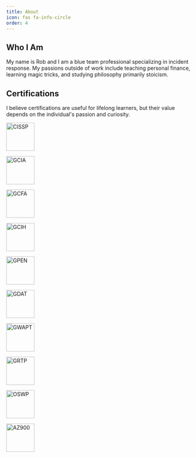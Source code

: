 ```yaml
---
title: About
icon: fas fa-info-circle
order: 4
---
```


## Who I Am
My name is Rob and I am a blue team professional specializing in incident response. My passions outside of work include teaching personal finance, learning magic tricks, and studying philosophy primarily stoicism. 

## Certifications 
I believe certifications are useful for lifelong learners, but their value depends on the individual's passion and curiosity.

<div class="image-container">
  <a href="https://www.credly.com/badges/709da292-07b6-4057-afc2-5570c48eb64e"><img src="https://images.credly.com/size/220x220/images/6eeb0a98-33cb-4f72-bfc3-f89d65a3286c/image.png" alt="CISSP" width="75"/></a>

  <a href="https://www.credly.com/badges/47278747-0502-4a55-959a-b88e522c9963"><img src="https://images.credly.com/size/220x220/images/ff692b5b-67a7-40f9-b8c9-8eb6308f4f53/image.png" alt="GCIA" width="75"/></a>

  <a href="https://www.credly.com/badges/6b4c5d4e-3e67-4303-863d-2756403a43c7"><img src="https://images.credly.com/size/220x220/images/061f34d8-aa10-44d6-90d2-99ae0b864214/image.png" alt="GCFA" width="75"/></a>

  <a href="https://www.credly.com/badges/14e1c816-0163-43f4-9532-36f7f28b921a"><img src="https://images.credly.com/size/220x220/images/c3e2745b-2f30-4e6b-9290-f7557a705181/image.png" alt="GCIH" width="75"/></a>

  <a href="https://www.credly.com/badges/9f9a36c3-3dcd-4f6b-9181-114370433ceb"><img src="https://images.credly.com/size/220x220/images/394a708e-5858-4a2c-89ff-407fc4c34509/image.png" alt="GPEN" width="75"/></a>

 <a href="https://www.credly.com/badges/5ddb968d-3598-4198-979d-c102d4139e41"><img src="https://images.credly.com/size/220x220/images/03235ef0-6323-4d92-b77d-64db69b63514/image.png" alt="GDAT" width="75"/></a>

 <a href="https://www.credly.com/badges/dd5b2477-fddc-4e58-ac67-25baff406606"><img src="https://images.credly.com/size/220x220/images/f535241f-edd3-4dd2-93fd-2243dbc0826e/image.png" alt="GWAPT" width="75"/></a>

  <a href="https://www.credly.com/badges/bea1d59e-bfdc-4be6-a259-c73fd8e44d92"><img src="https://images.credly.com/size/340x340/images/bb590913-9044-4008-aad6-968126f08f7f/image.png" alt="GRTP" width="75"/></a>

  <a href="https://www.credly.com/badges/d19ac7c8-de80-4042-aecb-ff38f7599ecf"><img src="https://images.credly.com/size/220x220/images/8e66b341-8fa9-43ff-a611-76b72a65b38f/image.png" alt="OSWP" width="75"/></a>

  <a href="https://www.credly.com/badges/44d2cd7e-271c-474f-88ec-62e797232e5f"><img src="https://images.credly.com/size/220x220/images/be8fcaeb-c769-4858-b567-ffaaa73ce8cf/image.png" alt="AZ900" width="75"/></a>
</div>
